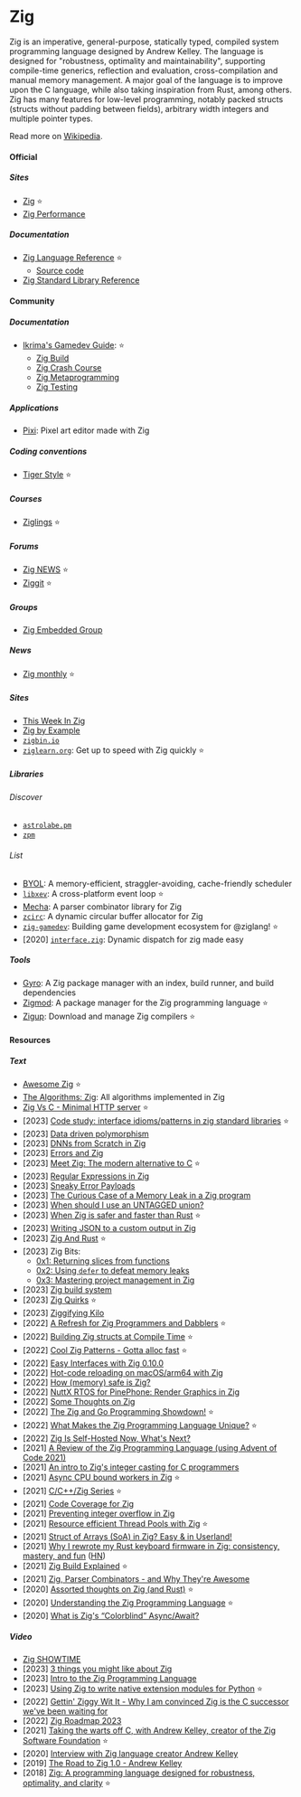 # Zig

Zig is an imperative, general-purpose, statically typed, compiled system programming language designed by Andrew Kelley. The language is designed for "robustness, optimality and maintainability", supporting compile-time generics, reflection and evaluation, cross-compilation and manual memory management. A major goal of the language is to improve upon the C language, while also taking inspiration from Rust, among others. Zig has many features for low-level programming, notably packed structs (structs without padding between fields), arbitrary width integers and multiple pointer types.

Read more on [Wikipedia](https://en.wikipedia.org/wiki/Zig_(programming_language)).

#### Official

##### Sites
- [Zig](https://ziglang.org) ⭐
- [Zig Performance](https://ziglang.org/perf)

##### Documentation
- [Zig Language Reference](https://ziglang.org/documentation/master) ⭐
    - [Source code](https://github.com/ziglang/zig/blob/master/doc/langref.html.in)
- [Zig Standard Library Reference](https://ziglang.org/documentation/master/std)

#### Community

##### Documentation
- [Ikrima's Gamedev Guide](https://ikrima.dev): ⭐
    - [Zig Build](https://ikrima.dev/dev-notes/zig/zig-build)
    - [Zig Crash Course](https://ikrima.dev/dev-notes/zig/zig-crash-course)
    - [Zig Metaprogramming](https://ikrima.dev/dev-notes/zig/zig-metaprogramming)
    - [Zig Testing](https://ikrima.dev/dev-notes/zig/zig-test)

##### Applications
- [Pixi](https://github.com/foxnne/pixi): Pixel art editor made with Zig

##### Coding conventions
- [Tiger Style](https://github.com/tigerbeetledb/tigerbeetle/blob/main/docs/TIGER_STYLE.md) ⭐

##### Courses
- [Ziglings](https://github.com/ratfactor/ziglings) ⭐

##### Forums
- [Zig NEWS](https://zig.news) ⭐
- [Ziggit](https://ziggit.dev) ⭐

##### Groups
- [Zig Embedded Group](https://microzig.tech)

##### News
- [Zig monthly](https://zigmonthly.org) ⭐

##### Sites
- [This Week In Zig](https://thisweekinzig.mataroa.blog)
- [Zig by Example](https://zigbyexample.github.io)
- [`zigbin.io`](https://zigbin.io)
- [`ziglearn.org`](https://ziglearn.org): Get up to speed with Zig quickly ⭐

##### Libraries

###### Discover
- [`astrolabe.pm`](https://astrolabe.pm)
- [`zpm`](https://zpm.random-projects.net)

###### List
- [BYOL](https://github.com/hmusgrave/byol): A memory-efficient, straggler-avoiding, cache-friendly scheduler
- [`libxev`](https://github.com/mitchellh/libxev): A cross-platform event loop ⭐
- [Mecha](https://github.com/Hejsil/mecha): A parser combinator library for Zig
- [`zcirc`](https://github.com/hmusgrave/zcirc): A dynamic circular buffer allocator for Zig
- [`zig-gamedev`](https://github.com/michal-z/zig-gamedev): Building game development ecosystem for @ziglang! ⭐
- [2020] [`interface.zig`](https://github.com/alexnask/interface.zig): Dynamic dispatch for zig made easy

##### Tools
- [Gyro](https://github.com/mattnite/gyro): A Zig package manager with an index, build runner, and build dependencies
- [Zigmod](https://github.com/nektro/zigmod): A package manager for the Zig programming language ⭐
- [Zigup](https://github.com/marler8997/zigup): Download and manage Zig compilers ⭐

#### Resources

##### Text
- [Awesome Zig](https://github.com/C-BJ/awesome-zig) ⭐
- [The Algorithms: Zig](https://github.com/TheAlgorithms/Zig): All algorithms implemented in Zig
- [Zig Vs C - Minimal HTTP server](https://richiejp.com/zig-vs-c-mini-http-server) ⭐
- [2023] [Code study: interface idioms/patterns in zig standard libraries](https://zig.news/yglcode/code-study-interface-idiomspatterns-in-zig-standard-libraries-4lkj) ⭐
- [2023] [Data driven polymorphism](https://zig.news/rutenkolk/data-driven-polymorphism-45bk)
- [2023] [DNNs from Scratch in Zig](https://monadmonkey.com/dnns-from-scratch-in-zig)
- [2023] [Errors and Zig](https://notes.eatonphil.com/errors-and-zig.html)
- [2023] [Meet Zig: The modern alternative to C](https://www.infoworld.com/article/3689648/meet-the-zig-programming-language.html) ⭐
- [2023] [Regular Expressions in Zig](https://www.openmymind.net/Regular-Expressions-in-Zig)
- [2023] [Sneaky Error Payloads](https://zig.news/ityonemo/sneaky-error-payloads-1aka)
- [2023] [The Curious Case of a Memory Leak in a Zig program](https://iamkroot.github.io/blog/zig-memleak)
- [2023] [When should I use an UNTAGGED union?](https://zig.news/kristoff/when-should-i-use-an-untagged-union-56ek)
- [2023] [When Zig is safer and faster than Rust](https://zackoverflow.dev/writing/unsafe-rust-vs-zig) ⭐
- [2023] [Writing JSON to a custom output in Zig](https://www.openmymind.net/Writing-Json-To-A-Custom-Output-in-Zig)
- [2023] [Zig And Rust](https://matklad.github.io/2023/03/26/zig-and-rust.html) ⭐
- [2023] Zig Bits:
    - [0x1: Returning slices from functions](https://blog.orhun.dev/zig-bits-01)
    - [0x2: Using `defer` to defeat memory leaks](https://blog.orhun.dev/zig-bits-02)
    - [0x3: Mastering project management in Zig](https://blog.orhun.dev/zig-bits-03)
- [2023] [Zig build system](https://en.liujiacai.net/2023/04/13/zig-build-system)
- [2023] [Zig Quirks](https://www.openmymind.net/Zig-Quirks) ⭐
- [2023] [Ziggifying Kilo](https://bingcicle.github.io/posts/ziggifying-kilo.html)
- [2022] [A Refresh for Zig Programmers and Dabblers](https://itnext.io/a-refresh-for-zig-programmers-and-dabblers-d33f02c6a362) ⭐
- [2022] [Building Zig structs at Compile Time](https://mht.wtf/post/comptime-struct) ⭐
- [2022] [Cool Zig Patterns - Gotta alloc fast](https://zig.news/xq/cool-zig-patterns-gotta-alloc-fast-23h) ⭐
- [2022] [Easy Interfaces with Zig 0.10.0](https://zig.news/kristoff/easy-interfaces-with-zig-0100-2hc5)
- [2022] [Hot-code reloading on macOS/arm64 with Zig](https://www.jakubkonka.com/2022/03/16/hcs-zig.html)
- [2022] [How (memory) safe is Zig?](https://www.scattered-thoughts.net/writing/how-safe-is-zig)
- [2022] [NuttX RTOS for PinePhone: Render Graphics in Zig](https://lupyuen.github.io/articles/de2)
- [2022] [Some Thoughts on Zig](https://v5.chriskrycho.com/journal/some-thoughts-on-zig)
- [2022] [The Zig and Go Programming Showdown!](https://itnext.io/the-zig-and-go-programming-showdown-2244b261c051) ⭐
- [2022] [What Makes the Zig Programming Language Unique?](https://itnext.io/what-makes-zig-unique-1b98bfb95701) ⭐
- [2022] [Zig Is Self-Hosted Now, What's Next?](https://kristoff.it/blog/zig-self-hosted-now-what)
- [2021] [A Review of the Zig Programming Language (using Advent of Code 2021)](https://www.duskborn.com/posts/2021-aoc-zig)
- [2021] [An intro to Zig's integer casting for C programmers](https://www.lagerdata.com/articles/an-intro-to-zigs-integer-casting-for-c-programmers)
- [2021] [Async CPU bound workers in Zig](https://dev.to/stein/async-cpu-bound-workers-in-zig-24b0) ⭐
- [2021] [C/C++/Zig Series](https://zig.news/kristoff/series/3) ⭐
- [2021] [Code Coverage for Zig](https://zig.news/squeek502/code-coverage-for-zig-1dk1)
- [2021] [Preventing integer overflow in Zig](https://www.lagerdata.com/articles/preventing-integer-overflow-in-zig)
- [2021] [Resource efficient Thread Pools with Zig](https://zig.news/kprotty/resource-efficient-thread-pools-with-zig-3291) ⭐
- [2021] [Struct of Arrays (SoA) in Zig? Easy & in Userland!](https://zig.news/kristoff/struct-of-arrays-soa-in-zig-easy-in-userland-40m0)
- [2021] [Why I rewrote my Rust keyboard firmware in Zig: consistency, mastery, and fun](https://kevinlynagh.com/rust-zig) ([HN](https://news.ycombinator.com/item?id=26374268))
- [2021] [Zig Build Explained](https://zig.news/xq/series/2) ⭐
- [2021] [Zig, Parser Combinators - and Why They're Awesome](https://devlog.hexops.com/2021/zig-parser-combinators-and-why-theyre-awesome/)
- [2020] [Assorted thoughts on Zig (and Rust)](https://www.scattered-thoughts.net/writing/assorted-thoughts-on-zig-and-rust) ⭐
- [2020] [Understanding the Zig Programming Language](https://medium.com/swlh/zig-the-introduction-dcd173a86975) ⭐
- [2020] [What is Zig's “Colorblind” Async/Await?](https://kristoff.it/blog/zig-colorblind-async-await)

##### Video
- [Zig SHOWTIME](https://www.youtube.com/channel/UC2EQzAewrC10KCDFSS4j-zA)
- [2023] [3 things you might like about Zig](https://www.youtube.com/watch?v=3DxjZmLBizI)
- [2023] [Intro to the Zig Programming Language](https://www.youtube.com/watch?v=YXrb-DqsBNU)
- [2023] [Using Zig to write native extension modules for Python](https://www.youtube.com/watch?v=AKhqFOdjUfg) ⭐
- [2022] [Gettin' Ziggy Wit It - Why I am convinced Zig is the C successor we've been waiting for](https://www.youtube.com/watch?v=kCmOfRcmkN0)
- [2022] [Zig Roadmap 2023](https://www.youtube.com/watch?v=AqDdWEiSwMM)
- [2021] [Taking the warts off C, with Andrew Kelley, creator of the Zig Software Foundation](https://www.youtube.com/watch?v=gn3YsZ6HUHw) ⭐
- [2020] [Interview with Zig language creator Andrew Kelley](https://www.youtube.com/watch?v=ZvskDoP09Ao)
- [2019] [The Road to Zig 1.0 - Andrew Kelley](https://www.youtube.com/watch?v=Gv2I7qTux7g)
- [2018] [Zig: A programming language designed for robustness, optimality, and clarity](https://www.youtube.com/watch?v=Z4oYSByyRak) ⭐
